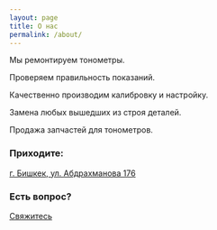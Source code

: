 ```yaml
---
layout: page
title: О нас
permalink: /about/
---
```


Мы ремонтируем тонометры.

Проверяем правильность показаний.

Качественно производим калибровку и настройку. 

Замена любых вышедших из строя деталей.

Продажа запчастей для тонометров.

### Приходите:

[г. Бишкек, ул. Абдрахманова 176](https://tonometer.github.io/address/)

### Есть вопрос?

[Свяжитесь](https://tonometer.github.io/contacts/)
